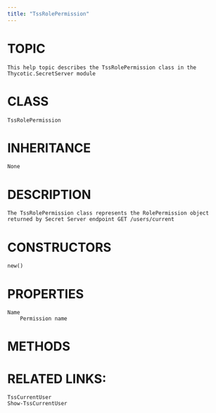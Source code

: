 ```yaml
---
title: "TssRolePermission"
---
```


# TOPIC
    This help topic describes the TssRolePermission class in the Thycotic.SecretServer module

# CLASS
    TssRolePermission

# INHERITANCE
    None

# DESCRIPTION
    The TssRolePermission class represents the RolePermission object returned by Secret Server endpoint GET /users/current

# CONSTRUCTORS
    new()

# PROPERTIES
    Name
        Permission name

# METHODS

# RELATED LINKS:
    TssCurrentUser
    Show-TssCurrentUser